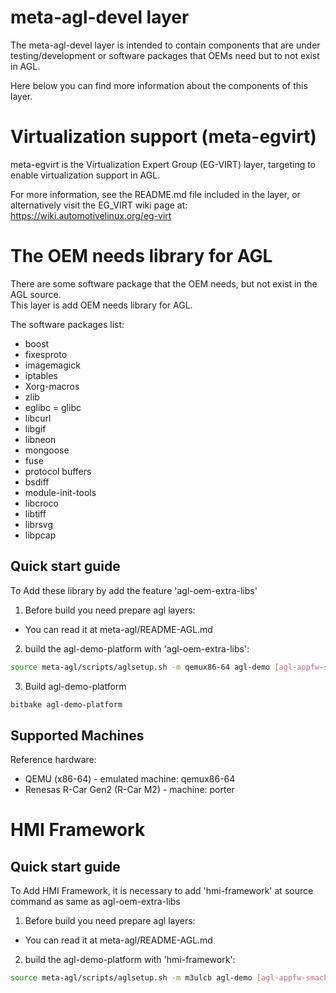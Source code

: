 meta-agl-devel layer
======================================================

The meta-agl-devel layer is intended to contain components that are under
testing/development or software packages that OEMs need but to not exist
in AGL.

Here below you can find more information about the components of this layer.

Virtualization support (meta-egvirt)
======================================================

meta-egvirt is the Virtualization Expert Group (EG-VIRT) layer, targeting to enable
virtualization support in AGL.

For more information, see the README.md file included in the layer, or alternatively
visit the EG\_VIRT wiki page at: https://wiki.automotivelinux.org/eg-virt

The OEM needs library for AGL
======================================================

There are some software package that the OEM needs, but not exist in the AGL source.  
This layer is add OEM needs library for AGL.  

The software packages list:
 * boost
 * fixesproto
 * imagemagick
 * iptables
 * Xorg-macros
 * zlib
 * eglibc = glibc
 * libcurl
 * libgif
 * libneon
 * mongoose
 * fuse
 * protocol buffers
 * bsdiff
 * module-init-tools
 * libcroco
 * libtiff
 * librsvg
 * libpcap

Quick start guide
-----------------
To Add these library by add the feature 'agl-oem-extra-libs'

1. Before build you need prepare agl layers:
 * You can read it at meta-agl/README-AGL.md

2. build the agl-demo-platform with 'agl-oem-extra-libs':

```bash
source meta-agl/scripts/aglsetup.sh -m qemux86-64 agl-demo [agl-appfw-smack] [agl-devel] [agl-netboot] agl-oem-extra-libs
```

3. Build agl-demo-platform

```bash
bitbake agl-demo-platform
```

Supported Machines
------------------

Reference hardware:

* QEMU (x86-64) - emulated machine: qemux86-64
* Renesas R-Car Gen2 (R-Car M2) - machine: porter

HMI Framework
======================================================
Quick start guide
-----------------
To Add HMI Framework, it is necessary to add 'hmi-framework' at source command as same as agl-oem-extra-libs

1. Before build you need prepare agl layers:
 * You can read it at meta-agl/README-AGL.md

2. build the agl-demo-platform with 'hmi-framework':

```bash
source meta-agl/scripts/aglsetup.sh -m m3ulcb agl-demo [agl-appfw-smack] [agl-devel] [agl-netboot] hmi-framework
```

